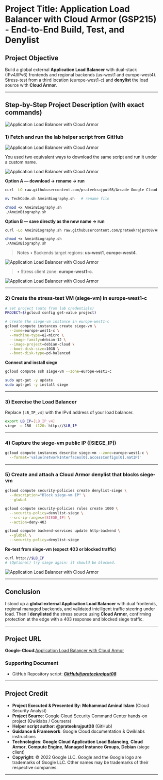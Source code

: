 # Project Title: Application Load Balancer with Cloud Armor (GSP215) - End-to-End Build, Test, and Denylist

## Project Objective

Build a global external **Application Load Balancer** with dual-stack (IPv4/IPv6) frontends and regional backends (us-west1 and europe-west4). Stress-test from a third location (europe-west1-c) and **denylist** the load source with **Cloud Armor**.

---

## Step-by-Step Project Description (with exact commands)

![Application Load Balancer with Cloud Armor](https://github.com/aminbiography/Google-Cloud-Cybersecurity-Professional-Certificate/blob/main/bar-graph-chart-image/Application%20Load%20Balancer%20with%20Cloud%20Armor-01.jpg)

### 1) Fetch and run the lab helper script from GitHub

![Application Load Balancer with Cloud Armor](https://github.com/aminbiography/Google-Cloud-Cybersecurity-Professional-Certificate/blob/main/bar-graph-chart-image/Application%20Load%20Balancer%20with%20Cloud%20Armor-02.jpg)

You used two equivalent ways to download the same script and run it under a custom name.

![Application Load Balancer with Cloud Armor](https://github.com/aminbiography/Google-Cloud-Cybersecurity-Professional-Certificate/blob/main/bar-graph-chart-image/Application%20Load%20Balancer%20with%20Cloud%20Armor-03.jpg)

**Option A — download → rename → run**

```bash
curl -LO raw.githubusercontent.com/prateekrajput08/Arcade-Google-Cloud-Labs/refs/heads/main/Application%20Load%20Balancer%20with%20Cloud%20Armor/TechCode.sh

mv TechCode.sh AmeinBiography.sh   # rename file

chmod +x AmeinBiography.sh
./AmeinBiography.sh
```

**Option B — save directly as the new name → run**

```bash
curl -Lo AmeinBiography.sh raw.githubusercontent.com/prateekrajput08/Arcade-Google-Cloud-Labs/refs/heads/main/Application%20Load%20Balancer%20with%20Cloud%20Armor/TechCode.sh

chmod +x AmeinBiography.sh
./AmeinBiography.sh
```

> Notes
> • Backends target regions: **us-west1**, **europe-west4**.


![Application Load Balancer with Cloud Armor](https://github.com/aminbiography/Google-Cloud-Cybersecurity-Professional-Certificate/blob/main/bar-graph-chart-image/Application%20Load%20Balancer%20with%20Cloud%20Armor-04.jpg)


> • Stress client zone: **europe-west1-c**.

![Application Load Balancer with Cloud Armor](https://github.com/aminbiography/Google-Cloud-Cybersecurity-Professional-Certificate/blob/main/bar-graph-chart-image/Application%20Load%20Balancer%20with%20Cloud%20Armor-05.jpg)

---

### 2) Create the stress-test VM (siege-vm) in europe-west1-c

```bash
# set project (auto from lab credentials)
PROJECT=$(gcloud config get-value project)

# create the siege-vm instance in europe-west1-c
gcloud compute instances create siege-vm \
  --zone=europe-west1-c \
  --machine-type=e2-micro \
  --image-family=debian-12 \
  --image-project=debian-cloud \
  --boot-disk-size=10GB \
  --boot-disk-type=pd-balanced
```

**Connect and install siege**

```bash
gcloud compute ssh siege-vm --zone=europe-west1-c

sudo apt-get -y update
sudo apt-get -y install siege
```

---

### 3) Exercise the Load Balancer

Replace `[LB_IP_v4]` with the IPv4 address of your load balancer.

```bash
export LB_IP=[LB_IP_v4]
siege -c 150 -t120s http://$LB_IP
```

---

### 4) Capture the siege-vm public IP ([SIEGE_IP])

```bash
gcloud compute instances describe siege-vm --zone=europe-west1-c \
  --format='value(networkInterfaces[0].accessConfigs[0].natIP)'
```

---

### 5) Create and attach a Cloud Armor denylist that blocks siege-vm

```bash
gcloud compute security-policies create denylist-siege \
  --description="Block siege-vm IP" \
  --global

gcloud compute security-policies rules create 1000 \
  --security-policy=denylist-siege \
  --src-ip-ranges=[SIEGE_IP] \
  --action=deny-403

gcloud compute backend-services update http-backend \
  --global \
  --security-policy=denylist-siege
```

**Re-test from siege-vm (expect 403 or blocked traffic)**

```bash
curl http://$LB_IP
# (Optional) try siege again: it should be blocked.
```

![Application Load Balancer with Cloud Armor](https://github.com/aminbiography/Google-Cloud-Cybersecurity-Professional-Certificate/blob/main/bar-graph-chart-image/Application%20Load%20Balancer%20with%20Cloud%20Armor-06.jpg)

---

## Conclusion

I stood up a **global external Application Load Balancer** with dual frontends, regional managed backends, and validated intelligent traffic steering under load. Then I **denylisted** the stress source using **Cloud Armor**, confirming protection at the edge with a 403 response and blocked siege traffic.

---

## Project URL
**Google-Cloud**:[Application Load Balancer with Cloud Armor](https://www.cloudskillsboost.google/focuses/1232?parent=catalog)     

### Supporting Document  

* GitHub Repository script:
  ***[GitHub@prateekrajput08](https://raw.githubusercontent.com/prateekrajput08/Arcade-Google-Cloud-Labs/refs/heads/main/Application%20Load%20Balancer%20with%20Cloud%20Armor/TechCode.sh)***
  
---

## Project Credit  
- **Project Executed & Presented By**: **Mohammad Aminul Islam** (Cloud Security Analyst)  
- **Project Source**: Google Cloud Security Command Center hands-on project (Qwiklabs / Coursera)
- **Helper script author**: **@prateekrajput08** (GitHub) 
- **Guidance & Framework**: Google Cloud documentation & Qwiklabs instructions
- **Technologies**: **Google Cloud Application Load Balancing**, **Cloud Armor**, **Compute Engine**, **Managed Instance Groups**, **Debian** (siege client)
- **Copyright**: © 2022 Google LLC. Google and the Google logo are trademarks of Google LLC. Other names may be trademarks of their respective companies.  

---
